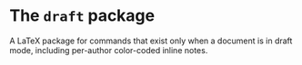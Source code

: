 The `draft` package
===================

A LaTeX package for commands that exist only when a document is in draft mode,
including per-author color-coded inline notes.

